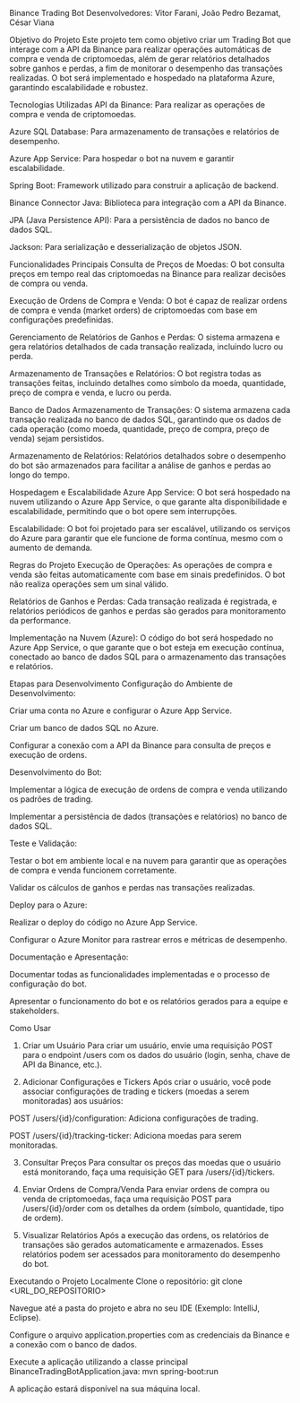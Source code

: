Binance Trading Bot
Desenvolvedores:
Vitor Farani, João Pedro Bezamat, César Viana

Objetivo do Projeto
Este projeto tem como objetivo criar um Trading Bot que interage com a API da Binance para realizar operações automáticas de compra e venda de criptomoedas, além de gerar relatórios detalhados sobre ganhos e perdas, a fim de monitorar o desempenho das transações realizadas. O bot será implementado e hospedado na plataforma Azure, garantindo escalabilidade e robustez.

Tecnologias Utilizadas
API da Binance: Para realizar as operações de compra e venda de criptomoedas.

Azure SQL Database: Para armazenamento de transações e relatórios de desempenho.

Azure App Service: Para hospedar o bot na nuvem e garantir escalabilidade.

Spring Boot: Framework utilizado para construir a aplicação de backend.

Binance Connector Java: Biblioteca para integração com a API da Binance.

JPA (Java Persistence API): Para a persistência de dados no banco de dados SQL.

Jackson: Para serialização e desserialização de objetos JSON.

Funcionalidades Principais
Consulta de Preços de Moedas: O bot consulta preços em tempo real das criptomoedas na Binance para realizar decisões de compra ou venda.

Execução de Ordens de Compra e Venda: O bot é capaz de realizar ordens de compra e venda (market orders) de criptomoedas com base em configurações predefinidas.

Gerenciamento de Relatórios de Ganhos e Perdas: O sistema armazena e gera relatórios detalhados de cada transação realizada, incluindo lucro ou perda.

Armazenamento de Transações e Relatórios: O bot registra todas as transações feitas, incluindo detalhes como símbolo da moeda, quantidade, preço de compra e venda, e lucro ou perda.

Banco de Dados
Armazenamento de Transações: O sistema armazena cada transação realizada no banco de dados SQL, garantindo que os dados de cada operação (como moeda, quantidade, preço de compra, preço de venda) sejam persistidos.

Armazenamento de Relatórios: Relatórios detalhados sobre o desempenho do bot são armazenados para facilitar a análise de ganhos e perdas ao longo do tempo.

Hospedagem e Escalabilidade
Azure App Service: O bot será hospedado na nuvem utilizando o Azure App Service, o que garante alta disponibilidade e escalabilidade, permitindo que o bot opere sem interrupções.

Escalabilidade: O bot foi projetado para ser escalável, utilizando os serviços do Azure para garantir que ele funcione de forma contínua, mesmo com o aumento de demanda.

Regras do Projeto
Execução de Operações: As operações de compra e venda são feitas automaticamente com base em sinais predefinidos. O bot não realiza operações sem um sinal válido.

Relatórios de Ganhos e Perdas: Cada transação realizada é registrada, e relatórios periódicos de ganhos e perdas são gerados para monitoramento da performance.

Implementação na Nuvem (Azure): O código do bot será hospedado no Azure App Service, o que garante que o bot esteja em execução contínua, conectado ao banco de dados SQL para o armazenamento das transações e relatórios.

Etapas para Desenvolvimento
Configuração do Ambiente de Desenvolvimento:

Criar uma conta no Azure e configurar o Azure App Service.

Criar um banco de dados SQL no Azure.

Configurar a conexão com a API da Binance para consulta de preços e execução de ordens.

Desenvolvimento do Bot:

Implementar a lógica de execução de ordens de compra e venda utilizando os padrões de trading.

Implementar a persistência de dados (transações e relatórios) no banco de dados SQL.

Teste e Validação:

Testar o bot em ambiente local e na nuvem para garantir que as operações de compra e venda funcionem corretamente.

Validar os cálculos de ganhos e perdas nas transações realizadas.

Deploy para o Azure:

Realizar o deploy do código no Azure App Service.

Configurar o Azure Monitor para rastrear erros e métricas de desempenho.

Documentação e Apresentação:

Documentar todas as funcionalidades implementadas e o processo de configuração do bot.

Apresentar o funcionamento do bot e os relatórios gerados para a equipe e stakeholders.

Como Usar
1. Criar um Usuário
Para criar um usuário, envie uma requisição POST para o endpoint /users com os dados do usuário (login, senha, chave de API da Binance, etc.).

2. Adicionar Configurações e Tickers
Após criar o usuário, você pode associar configurações de trading e tickers (moedas a serem monitoradas) aos usuários:

POST /users/{id}/configuration: Adiciona configurações de trading.

POST /users/{id}/tracking-ticker: Adiciona moedas para serem monitoradas.

3. Consultar Preços
Para consultar os preços das moedas que o usuário está monitorando, faça uma requisição GET para /users/{id}/tickers.

4. Enviar Ordens de Compra/Venda
Para enviar ordens de compra ou venda de criptomoedas, faça uma requisição POST para /users/{id}/order com os detalhes da ordem (símbolo, quantidade, tipo de ordem).

5. Visualizar Relatórios
Após a execução das ordens, os relatórios de transações são gerados automaticamente e armazenados. Esses relatórios podem ser acessados para monitoramento do desempenho do bot.

Executando o Projeto Localmente
Clone o repositório:
git clone <URL_DO_REPOSITORIO>

Navegue até a pasta do projeto e abra no seu IDE (Exemplo: IntelliJ, Eclipse).

Configure o arquivo application.properties com as credenciais da Binance e a conexão com o banco de dados.

Execute a aplicação utilizando a classe principal BinanceTradingBotApplication.java:
mvn spring-boot:run

A aplicação estará disponível na sua máquina local.
